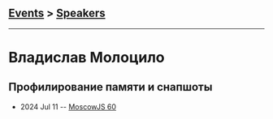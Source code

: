 ## [Events](../README.md) > [Speakers](../speakers.md)
---

# Владислав Молоцило

## Профилирование памяти и снапшоты
- 2024 Jul 11 -- [MoscowJS 60](https://youtu.be/3QZ7z3Ylq0w)    
